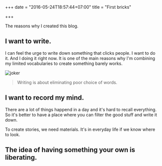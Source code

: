 +++
date = "2016-05-24T18:57:44+07:00"
title = "First bricks"

+++

The reasons why I created this blog.

## I want to write.

I can feel the urge to write down something that clicks people. I want to do it. And I
doing it right now. It is one of the main reasons why I'm combining my limited vocabularies
to create something barely works.   

![joker](http://i.imgur.com/TwRKVsd.gif)

> Writing is about eliminating poor choice of words.

## I want to record my mind.

There are a lot of things happend in a day and it's hard to recall everything. So it's better to have a place where
you can filter the good stuff and write it down.

To create stories, we need materials. It's in everyday life if we know where to look.

## The idea of having something your own is liberating.

